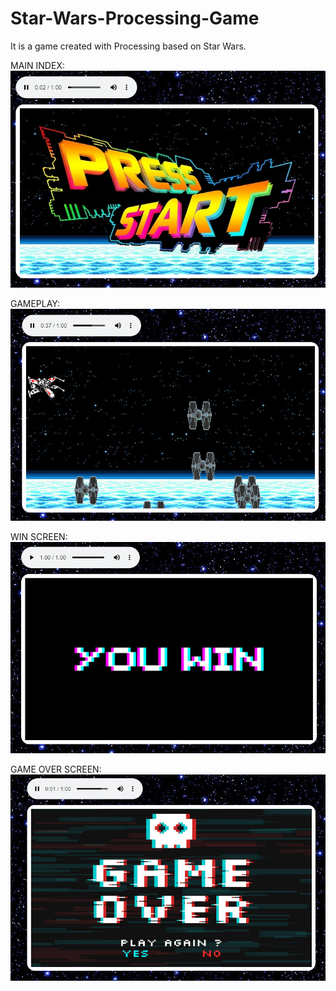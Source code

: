 # Star-Wars-Processing-Game
It is a game created with Processing based on Star Wars.

MAIN INDEX:
![photo](https://github.com/mayanzgo/Star-Wars-Processing-Game/blob/main/img/main.png?raw=true)<br>

GAMEPLAY:
![photo](https://github.com/mayanzgo/Star-Wars-Processing-Game/blob/main/img/gameplay.png?raw=true)<br>

WIN SCREEN:
![photo](https://github.com/mayanzgo/Star-Wars-Processing-Game/blob/main/img/win.png?raw=true)<br>

GAME OVER SCREEN:
![photo](https://github.com/mayanzgo/Star-Wars-Processing-Game/blob/main/img/over.png?raw=true)<br>
